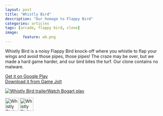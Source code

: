 ```yaml
---
layout: post
title: "Whistly Bird"
description: "Our homage to Flappy Bird"
categories: articles
tags: [arcade, flappy bird, clone]
image: 
        feature: wb.png
---
```

Whistly Bird is a noisy Flappy Bird knock-off where you whistle to flap your wings and avoid those pipes, those pipes! The craze may be over, but we made a hard game harder, and our bird bites the turf. Our clone contains no malware.

<a href="https://play.google.com/store/apps/details?id=com.oc.hummy.android" target="_blank">Get it on Google Play</a><br>
<a href="http://gamejolt.com/games/arcade/whistly-bird/29595/" target="_blank">Download it from Game Jolt</a>

<a href="https://www.youtube.com/watch?v=b9J4DrBAoyI" target="_blank"><img src="http://www.oceanshipgames.com/images/wb_trailer_screenshot.png" 
alt="Whistly Bird trailer">Watch Bogart play</a>

<a href="http://www.slidedb.com/games/whistly-bird" title="View Whistly Bird on Slide DB" target="_blank"><img src="http://media.slidedb.com/images/global/slidedb.png"  height="42" width="44" alt="Whistly Bird" /></a>
<a href="http://www.indiedb.com/games/whistly-bird" title="View Whistly Bird on Indie DB" target="_blank"><img src="http://media.indiedb.com/images/global/indiedb.png"  height="42" width="44" alt="Whistly Bird" /></a>